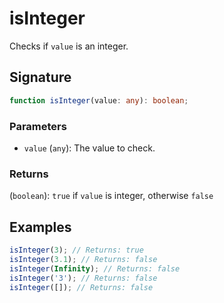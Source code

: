 # isInteger

Checks if `value` is an integer.

## Signature

```typescript
function isInteger(value: any): boolean;
```

### Parameters

- `value` (`any`): The value to check.

### Returns

(`boolean`): `true` if `value` is integer, otherwise `false`

## Examples

```typescript
isInteger(3); // Returns: true
isInteger(3.1); // Returns: false
isInteger(Infinity); // Returns: false
isInteger('3'); // Returns: false
isInteger([]); // Returns: false
```
